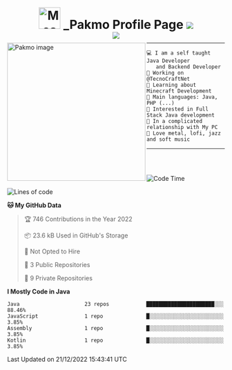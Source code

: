 
  <h1 align="center">

  <img src="https://i.imgur.com/veZrcC7.gif" alt="Meaow" width="50" /> 
  _Pakmo Profile Page 
  <img src="https://komarev.com/ghpvc/?username=Pakmo&color=ff69b4">
<br>
 
<img src="https://readme-typing-svg.herokuapp.com?font=Helvetica+Neue&pause=1000&width=435&lines=I'm+Java+Developer;I'm+Bot+Developer;I'm+Backend+Developer" style="margin-bottom: -10px">
  </h1>


<img align="left" src="https://image-placeholder.com/images/actual-size/320x320.png" alt="Pakmo image" width="320" height="320" />
<hr>

```
💻 I am a self taught Java Developer 
   and Backend Developer
🔭 Working on @TecnoCraftNet
🌱 Learning about Minecraft Development
🌟 Main languages: Java, PHP (...)
🚩 Interested in Full Stack Java development
💖 In a complicated relationship with My PC
🎵 Love metal, lofi, jazz and soft music
```
<hr style="margin-bottom:12px">
<br><br>

 <!--START_SECTION:waka-->
![Code Time](http://img.shields.io/badge/Code%20Time-0%20secs-blue)

![Lines of code](https://img.shields.io/badge/From%20Hello%20World%20I%27ve%20Written-298%20Thousand%20lines%20of%20code-blue)

**🐱 My GitHub Data** 

> 🏆 746 Contributions in the Year 2022
 > 
> 📦 23.6 kB Used in GitHub's Storage 
 > 
> 🚫 Not Opted to Hire
 > 
> 📜 3 Public Repositories 
 > 
> 🔑 9 Private Repositories  
 > 
**I Mostly Code in Java** 

```text
Java                     23 repos            ██████████████████████░░░   88.46% 
JavaScript               1 repo              █░░░░░░░░░░░░░░░░░░░░░░░░   3.85% 
Assembly                 1 repo              █░░░░░░░░░░░░░░░░░░░░░░░░   3.85% 
Kotlin                   1 repo              █░░░░░░░░░░░░░░░░░░░░░░░░   3.85%

```



 Last Updated on 21/12/2022 15:43:41 UTC
<!--END_SECTION:waka-->
